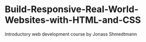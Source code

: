 # Build-Responsive-Real-World-Websites-with-HTML-and-CSS
Introductory web development course by Jonass Shmedtmann
